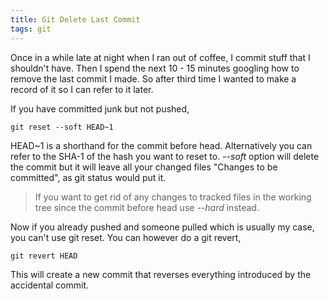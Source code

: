 ```yaml
---
title: Git Delete Last Commit
tags: git
---
```


Once in a while late at night when I ran out of coffee, I commit stuff
that I shouldn't have. Then I spend the next 10 - 15 minutes googling
how to remove the last commit I made. So after third time I wanted to
make a record of it so I can refer to it later.

If you have committed junk but not pushed,

    git reset --soft HEAD~1

HEAD~1 is a shorthand for the commit before head. Alternatively you
can refer to the SHA-1 of the hash you want to reset to. *--soft*
option will delete the commit but it will leave all your changed
files "Changes to be committed", as git status would put it.

> If you want to get rid of any changes to tracked files in the
> working tree since the commit before head use *--hard* instead.

Now if you already pushed and someone pulled which is usually my case,
you can't use git reset. You can however do a git revert,

    git revert HEAD

This will create a new commit that reverses everything introduced by the
accidental commit.
